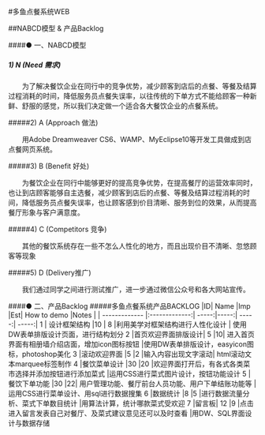 #多鱼点餐系统WEB

##NABCD模型 & 产品Backlog

####● 一、NABCD模型 

##### 1) N (Need 需求)

　　为了解决餐饮企业在同行中的竞争优势，减少顾客到店后的点餐、等餐及结算过程消耗的时间，降低服务员点餐失误率，以往传统的下单方式不能给顾客一种新鲜、舒服的感觉，所以我们决定做一个适合各大餐饮企业的点餐系统。

#####2) A (Approach 做法)

　　用Adobe Dreamweaver CS6、WAMP、MyEclipse10等开发工具做成到店点餐网页系统。

#####3) B (Benefit  好处)

　　为餐饮企业在同行中能够更好的提高竞争优势，在提高餐厅的运营效率同时，也让到店顾客能够自主选餐，减少顾客到店后的点餐、等餐及结算过程消耗的时间，降低服务员点餐失误率，也让顾客感到价目清晰、服务到位的效果，从而提高餐厅形象与客户满意度。

#####4) C (Competitors 竞争)

　　其他的餐饮系统存在一些不怎么人性化的地方，而且出现价目不清晰、忽悠顾客等现象

#####5) D (Delivery推广)

　　我们通过同学之间进行测试推广，进一步通过微信公众号和各大网站宣传。

 

####● 二、产品Backlog
#####多鱼点餐系统产品BACKLOG
|ID|	Name	|Imp	|Est|	How to demo	|Notes |
| ------------- |:-------------:| -----:|-----:| -----:| -----:|
1 |	设计框架结构	 |10 |	8	 |利用美学对框架结构进行人性化设计 |	使用DW表单排版设计页面，进行结构划分
2	|首页欢迎界面排版设计|	5	|10|	进入首页界面有相册墙介绍店面，增加icon图标按钮	|使用DW表单排版设计，easyicon图标，photoshop美化
3	|滚动欢迎界面	|5	|2	|输入内容出现文字滚动|	html滚动文本marquee标签制作
4	|餐饮菜单设计	|30	|20	|欢迎界面打开后，有各式各类菜市选择并添加按钮进行添加菜式	|运用CSS进行菜式图片设计，按钮功能设计
5	|餐饮下单功能	|30	|22|	用户管理功能、餐厅前台人员功能、用户下单结账功能等	|运用CSS进行菜单设计、用sql进行数据搜集
6	|数据统计	|8	|5	|进行数据流量分析、菜式下单数目统计	|用算法计算，统计哪款菜式受欢迎
7	|留言板|	12	|9	|点击进入留言发表自己对餐厅、及菜式建议意见还可以及时查看	|用DW、SQL界面设计与数据存储